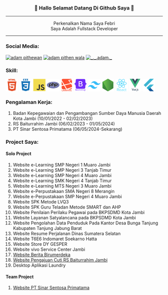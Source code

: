 <div align="center"><h3>👋 Hallo Selamat Datang Di Github Saya 👋</h3></div>
<hr />
<div align="center">
  Perkenalkan Nama Saya Febri<br />Saya Adalah Fullstack Developer
</div>
<hr />
<h3 align="left">Social Media:</h3>
<p align="left">
    <a href="https://www.linkedin.com/in/febri-febri-a3861730b/" target="blank"
    ><img
        align="center"
        src="https://raw.githubusercontent.com/rahuldkjain/github-profile-readme-generator/master/src/images/icons/Social/linked-in-alt.svg"
        alt="adam pithewan"
        height="30"
        width="40"
    /></a>
    <a href="https://www.facebook.com/febri.febri.39982631" target="blank"
    ><img
        align="center"
        src="https://raw.githubusercontent.com/rahuldkjain/github-profile-readme-generator/master/src/images/icons/Social/facebook.svg"
        alt="adam pithen wala"
        height="30"
        width="40"
    /></a>
    <a href="https://www.instagram.com/febri0_/" target="blank"
    ><img
        align="center"
        src="https://raw.githubusercontent.com/rahuldkjain/github-profile-readme-generator/master/src/images/icons/Social/instagram.svg"
        alt="_._.adam._"
        height="30"
        width="40"
    /></a>
</p>

<h3 align="left">Skill:</h3>
<p align="left">
    <img
    src="https://raw.githubusercontent.com/devicons/devicon/1119b9f84c0290e0f0b38982099a2bd027a48bf1/icons/html5/html5-plain-wordmark.svg"
    width="40"
    height="40"
    />
    <img
    src="https://raw.githubusercontent.com/devicons/devicon/1119b9f84c0290e0f0b38982099a2bd027a48bf1/icons/css3/css3-plain-wordmark.svg"
    width="40"
    height="40"
    />
    <img
    src="https://raw.githubusercontent.com/devicons/devicon/1119b9f84c0290e0f0b38982099a2bd027a48bf1/icons/javascript/javascript-original.svg"
    width="40"
    height="40"
    />
    <img
    src="https://raw.githubusercontent.com/devicons/devicon/1119b9f84c0290e0f0b38982099a2bd027a48bf1/icons/php/php-original.svg"
    width="40"
    height="40"
    />
    <img
    src="https://raw.githubusercontent.com/devicons/devicon/1119b9f84c0290e0f0b38982099a2bd027a48bf1/icons/laravel/laravel-plain-wordmark.svg"
    width="40"
    height="40"
    />
    <img
    src="https://raw.githubusercontent.com/devicons/devicon/1119b9f84c0290e0f0b38982099a2bd027a48bf1/icons/bootstrap/bootstrap-plain-wordmark.svg"
    width="40"
    height="40"
    />
    <img
    src="https://raw.githubusercontent.com/devicons/devicon/1119b9f84c0290e0f0b38982099a2bd027a48bf1/icons/tailwindcss/tailwindcss-plain.svg"
    width="40"
    height="40"
    />
    <img
    src="https://raw.githubusercontent.com/devicons/devicon/1119b9f84c0290e0f0b38982099a2bd027a48bf1/icons/nodejs/nodejs-original.svg"
    width="40"
    height="40"
    />
    <img
    src="https://raw.githubusercontent.com/devicons/devicon/1119b9f84c0290e0f0b38982099a2bd027a48bf1/icons/react/react-original-wordmark.svg"
    width="40"
    height="40"
    />
    <img
    src="https://raw.githubusercontent.com/devicons/devicon/1119b9f84c0290e0f0b38982099a2bd027a48bf1/icons/vuejs/vuejs-original-wordmark.svg"
    width="40"
    height="40"
    />
    <img
    src="https://raw.githubusercontent.com/devicons/devicon/1119b9f84c0290e0f0b38982099a2bd027a48bf1/icons/flutter/flutter-original.svg"
    width="40"
    height="40"
    />
    
</p>

<h3>Pengalaman Kerja:</h3>
<div>
    <ol>
    <li>Badan Kepegawaian dan Pengambangan Sumber Daya Manusia Daerah Kota Jambi (10/01/2022 - 02/02/2023)</li>
    <li>RS Baiturrahim Jambi (06/02/2023 - 01/05/2024)</li>
    <li>PT Sinar Sentosa Primatama (06/05/2024-Sekarang)</li>
    </ol>
</div>

<h3>Project Saya:</h3>
<div><h4>Solo Project</h4></div>
<div>
    <ol>
    <li>Website e-Learning SMP Negeri 1 Muaro Jambi</li>
    <li>Website e-Learning SMP Negeri 3 Tanjab Timur</li>
    <li>Website e-Learning SMP Negeri 4 Muaro Jambi</li>
    <li>Website e-Learning SMK Negeri 4 Tanjab Timur</li>
    <li>Website e-Learning MTS Negeri 3 Muaro Jambi</li>
    <li>Website e-Perpustakaan SMA Negeri 8 Merangin</li>
    <li>Website e-Perpustakaan SMP Negeri 4 Muaro Jambi</li>
    <li>Website SPK Metode LVQ3</li>
    <li>Website SPK Guru Teladan Metode SMART dan AHP</li>
    <li>Website Penilaian Perilaku Pegawai pada BKPSDMD Kota Jambi</li>
    <li>Website Layanan Satyalancana pada BKPSDMD Kota Jambi</li>
    <li>Website Pengolahan Data Penduduk Pada Kantor Desa Bunga Tanjung Kabupaten Tanjung Jabung Barat</li>
    <li>Website Resume Perjalanan Dinas Sumatera Selatan</li>
    <li>Website T6E6 Indomaret Soekarno Hatta </li>
    <li>Website Store DY GESPER </li>
    <li>Website vivo Service Center Jambi </li>
    <li><a href="https://birumerdeka.com/">Website Berita Birumerdeka</a></li>
    <li><a href="https://ant.rs-baiturrahim.com/rsbr/pengajuan_cuti/">Website Pengajuan Cuti RS Baiturrahim Jambi</a></li>
    <li>Desktop Aplikasi Laundry</li>
    </ol>
</div>
<div><h4>Team Project</h4></div>
<ol>
    <li><a href="https://sinarsentosaprimatama.com/">Website PT Sinar Sentosa Primatama</a></li>
</ol>
</div>
